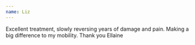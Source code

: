 ```yaml
---
name: Liz
---
```

Excellent treatment, slowly reversing years of damage and pain. Making a big difference to my mobility. Thank you Ellaine